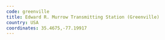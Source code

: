 ```yaml
---
code: greenville
title: Edward R. Murrow Transmitting Station (Greenville)
country: USA
coordinates: 35.4675,-77.19917
---
```


